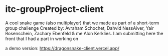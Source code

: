# itc-groupProject-client
 
A cool snake game (also multiplayer) that we made as part of a short-term group challenge
Created by: Avraham Schochet, Dahvid NessAiver, Yair Rosenschein, Zachary Ebenfeld & me Alon Kerklies.
I am submitting here the front that I had a part in working on

a demo version:
 https://dragonsnake-client.vercel.app/

